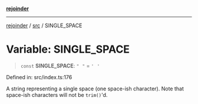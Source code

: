 [**rejoinder**](../../README.md)

***

[rejoinder](../../README.md) / [src](../README.md) / SINGLE\_SPACE

# Variable: SINGLE\_SPACE

> `const` **SINGLE\_SPACE**: `"⠀"` = `'⠀'`

Defined in: src/index.ts:176

A string representing a single space (one space-ish character). Note that
space-ish characters will not be `trim()`'d.
